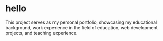 # hello
This project serves as my personal portfolio, showcasing my educational background, work experience in the field of education, web development projects, and teaching experience.
